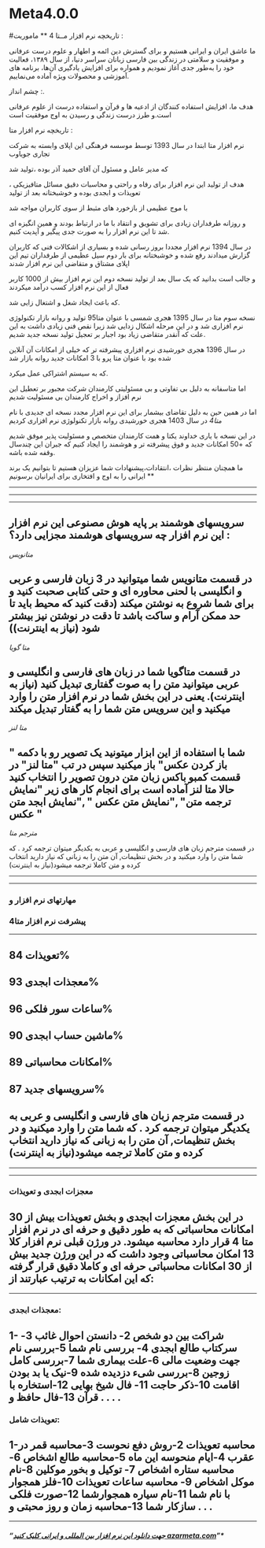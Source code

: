 # Meta4.0.0


#تاریخچه نرم افزار مــتا 4
**
ماموریت :

ما عاشق ایران و ایرانی هستیم و برای گسترش دین ائمه و اطهار و علوم درست عرفانی و موفقیت و سلامتی در زندگی بین فارسی زبانان سراسر دنیا، از سال ۱۳۸۹، فعالیت خود را به‌طور جدی آغاز نمودیم و همواره برای افزایش یادگیری آن‌ها، برنامه های آموزشی و محصولات ویژه آماده می‌‌نماییم.

چشم انداز :.

هدف ما، افزایش استفاده کنند‌گان از ادعیه ها و قرآن و استفاده درست از علوم عرفانی است.و طرز درست زندگی و رسیدن به اوج موفقیت است

تاریخچه نرم افزار متا :

نرم افزار متا ابتدا در سال 1393 توسط موسسه فرهنگی این اپلای وابسته به شرکت تجاری جویاوب

که مدیر عامل و مسئول آن آقای حمید آذر بوده ،تولید شد

هدف از تولید این نرم افزار برای رفاه و راحتی و محاسبات دقیق مسائل متافیزیکی ، تعویذات و ابجدی بوده و خوشبختانه بعد از تولید

با موج عظیمی از بازخورد های مثبط از سوی کاربران مواجه شد

و روزانه طرفداران زیادی برای تشویق و انتقاد با ما در ارتباط بودند و همین انگیزه ای شد تا این نرم افزار را به صورت جدی پیگیر و آپدیت کنیم.

در سال 1394 نرم افزار مجددا بروز رسانی شده و بسیاری از اشکالات فنی که کاربران گزارش میدادند رفع شده و خوشبختانه برای بار دوم سیل عظیمی از طرفداران تیم این اپلای مشتاق و متقاضی این نرم افزار شدند

و جالب است بدانید که یک سال بعد از تولید نسخه دوم این نرم افزار بیش از 1000 کاربر فعال از این نرم افزار کسب درآمد میکردند

که باعث ایجاد شغل و اشتغال زایی شد.

نسخه سوم متا در سال 1395 هجری شمسی با عنوان متا95 تولید و روانه بازار تکنولوژی نرم افزاری شد و در این مرحله اشکال زدایی شد زیرا نقص فنی زیادی داشت به این علت که آنقدر متقاضی زیاد بود اجبار بر تعجیل تولید نسخه جدید شدیم.

در سال 1396 هجری خورشیدی نرم افزاری پیشرفته تر که خیلی از امکانات آن آنلاین شده بود با عنوان متا پرو با 3 امکانات جدید روانه بازار شد

که به سیستم اشتراکی عمل میکرد.

اما متاسفانه به دلیل بی تفاوتی و بی مسئولیتی کارمندان شرکت مجبور بر تعطیل این نرم افزاز و اخراج کارمندان بی مسئولیت شدیم

اما در همین حین به دلیل تقاضای بیشمار برای این نرم افزار مجدد نسخه ای جدیدی با نام *متا4* در سال 1403 هجری خورشیدی روانه بازار تکنولوژی نرم افزاری کردیم

در این نسخه با یاری خداوند یکتا و همت کارمندان متخصص و مسئولیت پذیر موفق شدیم که +50 امکانات جدید و فوق پیشرفته تر و هوشمند را ایجاد کنیم که جبران این چندسال وقفه شده باشه.

ما همچنان منتظر نظرات ،انتقادات،پیشنهادات شما عزیزان هستیم تا بتوانیم یک برند ایرانی را به اوج و افتخاری برای ایرانیان برسونیم
**

------------------------------------------------------------------------------------------------------------------------------------------------------------------------------------------------------
------------------------------------------------------------------------------------------------------------------------------------------------------------------------------------------------------
------------------------------------------------------------------------------------------------------------------------------------------------------------------------------------------------------

سرویسهای هوشمند بر پایه هوش مصنوعی این نرم افزار
این نرم افزار چه سرویسهای هوشمند مجزایی دارد؟ : 
--------------
*متانویس*

در قسمت متانویس شما میتوانید در 3 زبان فارسی و عربی و انگلیسی با لحنی محاوره ای و حتی کتابی صحبت کنید و برای شما شروع به نوشتن میکند (دقت کنید که محیط باید تا حد ممکن آرام و ساکت باشد تا دقت در نوشتن نیز بیشتر شود (نیاز به اینترنت))
--------------
*متا گویا*

در قسمت متاگویا شما در زبان های فارسی و انگلیسی و عربی میتوانید متن را به صوت گفتاری تبدیل کنید (نیاز به اینترنت). یعنی در این بخش شما در نرم افزار متن را وارد میکنید و این سرویس متن شما را به گفتار تبدیل میکند
--------------
*متا لنز*

شما با استفاده از این ابزار میتونید یک تصویر رو با دکمه " باز کردن عکس" باز میکنید سپس در تب "متا لنز" در قسمت کمبو باکس زبان متن درون تصویر را انتخاب کنید حالا متا لنز آماده است برای انجام کار های زیر "نمایش ترجمه متن" ,"نمایش متن عکس " ,"نمایش ابجد متن عکس "
--------------
*مترجم متا*

در قسمت مترجم زبان های فارسی و انگلیسی و عربی به یکدیگر میتوان ترجمه کرد . که شما متن را وارد میکنید و در بخش تنظیمات, آن متن را به زبانی که نیاز دارید انتخاب کرده و متن کاملا ترجمه میشود(نیاز به اینترنت)

--------------------------------------------------------------------------------------------------
--------------------------------------------------------------------------------------------------

### مهارتهای نرم افزار و
### پیشرفت نرم افزار متا4
-----------------------------------------------
تعویذات
84%
-----------------------------------------------
معجذات ابجدی
93%
-----------------------------------------------
ساعات سور فلکی
96%
-----------------------------------------------
ماشین حساب ابجدی
90%
-----------------------------------------------
امکانات محاسباتی
89%
-----------------------------------------------
سرویسهای جدید
87%
-----------------------------------------------

## در قسمت مترجم زبان های فارسی و انگلیسی و عربی به یکدیگر میتوان ترجمه کرد . که شما متن را وارد میکنید و در بخش تنظیمات, آن متن را به زبانی که نیاز دارید انتخاب کرده و متن کاملا ترجمه میشود(نیاز به اینترنت)

--------------------------------------------------------------------------------------------------
--------------------------------------------------------------------------------------------------

### معجزات ابجدی و تعویذات

## در این بخش معجزات ابجدی و بخش تعویذات بیش از 30 امکانات محاسباتی که به طور دقیق و حرفه ای در نرم افزار متا 4 قرار دارد محاسبه میشود. در ورژن قبلی نرم افزار کلا 13 امکان محاسباتی وجود داشت که در این ورژن جدید بیش از 30 امکانات محاسباتی حرفه ای و کاملا دقیق قرار گرفته که این امکانات به ترتیب عبارتند از:
--------------------------------------------------------------------------------------------------

### معجذات ابجدی:

1- شراکت بین دو شخص 2- دانستن احوال غائب 3- سرکتاب طالع ابجدی 4- بررسی نام شما 5-بررسی نام جهت وضعیت مالی 6-علت بیماری شما 7-بررسی کامل زوجین 8-بررسی شیء دزدیده شده 9-نیک یا بد بودن اقامت 10-ذکر حاجت 11- فال شیخ بهایی 12-استخاره با قرآن 13-فال حافظ و . . . .
--------------------------------------------------------------------------------------------------

### تعویذات شامل:

1-محاسبه تعویذات 2-روش دفع نحوست 3-محاسبه قمر در عقرب 4-ایام منحوسه این ماه 5-محاسبه طالع اشخاص 6-محاسبه ستاره اشخاص 7- توکیل و بخور موکلین 8-نام موکل اشخاص 9- محاسبه ساعات تعویذات 10-فلز همجوار با نام شما 11-نام سیاره همجوارشما 12-صورت فلکی سازکار شما 13-محاسبه زمان و روز محبتی و . . .
----------------------------------------------------------------------------------------------------------------------------------------------------------------------------------------------------
----------------------------------------------------------------------------------------------------------------------------------------------------------------------------------------------------

##### “[جهت دانلود این نرم افزار بین المللی و ایرانی کلیک کنید azarmeta.com](https://azarmeta.com/)”*

